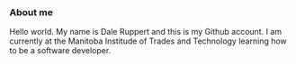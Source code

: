 

### About me

Hello world. My name is Dale Ruppert and this is my Github account. 
I am currently at the Manitoba Institude of Trades and Technology learning how to be a software developer.

